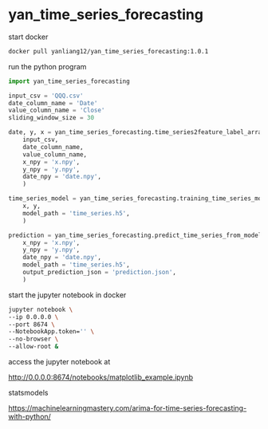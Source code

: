 # yan_time_series_forecasting

start docker

```bash
docker pull yanliang12/yan_time_series_forecasting:1.0.1
```


run the python program

```python
import yan_time_series_forecasting

input_csv = 'QQQ.csv'
date_column_name = 'Date'
value_column_name = 'Close'
sliding_window_size = 30

date, y, x = yan_time_series_forecasting.time_series2feature_label_array(
	input_csv,
	date_column_name,
	value_column_name,
	x_npy = 'x.npy',
	y_npy = 'y.npy',
	date_npy = 'date.npy',
	)

time_series_model = yan_time_series_forecasting.training_time_series_model(
	x, y, 
	model_path = 'time_series.h5',
	)

prediction = yan_time_series_forecasting.predict_time_series_from_model(
	x_npy = 'x.npy', 
	y_npy = 'y.npy', 
	date_npy = 'date.npy',
	model_path = 'time_series.h5',
	output_prediction_json = 'prediction.json',
	)

```

start the jupyter notebook in docker

```bash
jupyter notebook \
--ip 0.0.0.0 \
--port 8674 \
--NotebookApp.token='' \
--no-browser \
--allow-root &
```

access the jupyter notebook at 

http://0.0.0.0:8674/notebooks/matplotlib_example.ipynb


statsmodels

https://machinelearningmastery.com/arima-for-time-series-forecasting-with-python/

